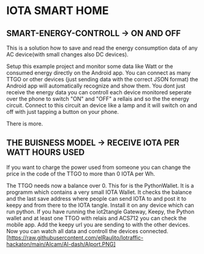 # IOTA SMART HOME 
## SMART-ENERGY-CONTROLL -> ON AND OFF
This is a solution how to save and read the energy consumption data of any AC device(with small changes also DC devices). 

Setup this example project and monitor some data like Watt or the consumed energy directly on the Android app.
You can connect as many TTGO or other devices (just sending data with the correct JSON format) the Android app will automatically recognize 
and show them. You dont just receive the energy data you can controll each device monitored seperate over the phone to switch "ON" and "OFF" a rellais and so the the energy circuit.
Connect to this circuit an device like a lamp and it will switch on and off with just tapping a button on your phone.

There is more. 
## THE BUISNESS MODEL -> RECEIVE IOTA PER WATT HOURS USED
If you want to charge the power used from someone you can change the price in the code of the TTGO to more than 0 IOTA per Wh.

The TTGO needs now a balance over 0. This for is the PythonWallet.
It is a programm which contains a very small IOTA Wallet. It checks the balance and the last save address where people can send IOTA to and post it to keepy and from there to the IOTA tangle.
Install it on any device which can run python. 
If you have running the iot2tangle Gateway, Keepy, the Python wallet and at least one TTGO with relais and ACS712 you can check the mobile app.
Add the keepy url you are sending to with the other devices. Now you can watch all data and controll the devices connected.   
[https://raw.githubusercontent.com/elRaulito/Iotraffic-hackaton/main/AIcam/AI-dash/AIport.PNG]
